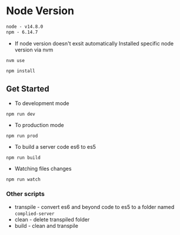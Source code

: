 # Node Version

```txt
node - v14.8.0
npm - 6.14.7
```

- If node version doesn't exsit automatically Installed specific node version via nvm

```
nvm use
```

```shell
npm install
```

## Get Started

- To development mode

```shell
npm run dev
```

- To production mode

```shell
npm run prod
```

- To build a server code es6 to es5

```shell
npm run build
```

- Watching files changes

```shell
npm run watch
```

### Other scripts

- transpile - convert es6 and beyond code to es5 to a folder named `complied-server`
- clean - delete transpiled folder
- build - clean and transpile
